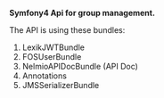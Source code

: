 **Symfony4 Api for group management.**

The API is using these bundles:

1. LexikJWTBundle
2. FOSUserBundle
3. NelmioAPIDocBundle (API Doc)
4. Annotations
5. JMSSerializerBundle


